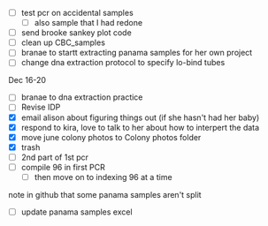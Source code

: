 
- [ ] test pcr on accidental samples
	- [ ] also sample that I had redone
- [ ] send brooke sankey plot code
- [ ] clean up CBC_samples 
- [ ] branae to startt extracting panama samples for her own project
- [ ] change dna extraction protocol to specify lo-bind tubes

Dec 16-20
- [ ] branae to dna extraction practice 
- [ ] Revise IDP 
- [x] email alison about figuring things out (if she hasn't had her baby)
- [x] respond to kira, love to talk to her about how to interpert the data
- [x] move june colony photos to Colony photos folder
- [x] trash
- [ ] 2nd part of 1st pcr
- [ ] compile 96 in first PCR 
	- [ ] then move on to indexing 96 at a time

note in github that some panama samples aren't split 
- [ ] update panama samples excel
